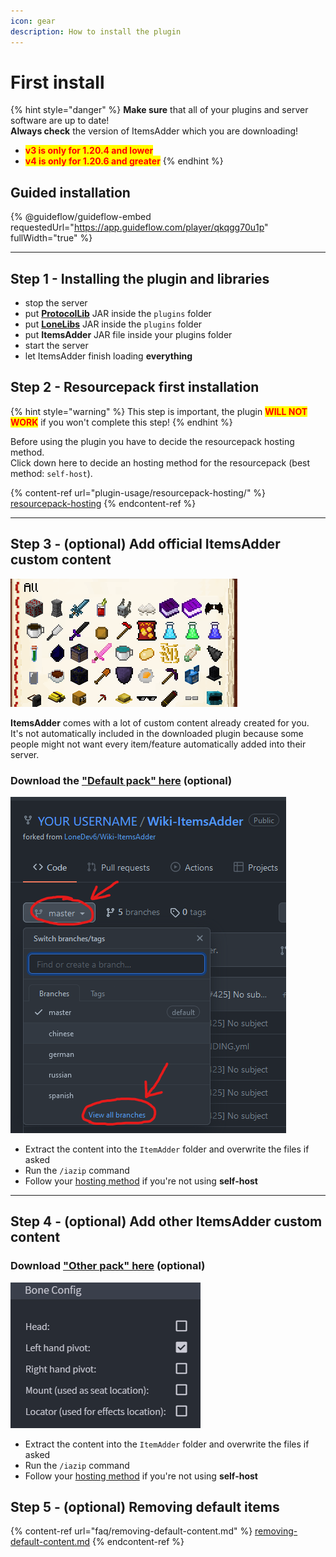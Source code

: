 ```yaml
---
icon: gear
description: How to install the plugin
---
```


# First install

{% hint style="danger" %}
**Make sure** that all of your plugins and server software are up to date!\
**Always check** the version of ItemsAdder which you are downloading!

* <mark style="color:red;">**v3 is only for 1.20.4 and lower**</mark>
* <mark style="color:red;">**v4 is only for 1.20.6 and greater**</mark>
{% endhint %}

## Guided installation

{% @guideflow/guideflow-embed requestedUrl="https://app.guideflow.com/player/qkqgg70u1p" fullWidth="true" %}

***

## Step 1 - Installing the plugin and libraries

* stop the server
* put [**ProtocolLib**](https://ci.dmulloy2.net/job/ProtocolLib/lastSuccessfulBuild/) JAR inside the `plugins` folder
* put [**LoneLibs**](https://www.spigotmc.org/resources/lonelibs.75974/) JAR inside the `plugins` folder
* put **ItemsAdder** JAR file inside your plugins folder
* start the server
* let ItemsAdder finish loading **everything**

## Step 2 - Resourcepack first installation

{% hint style="warning" %}
This step is important, the plugin <mark style="color:red;">**WILL NOT WORK**</mark> if you won't complete this step!
{% endhint %}

Before using the plugin you have to decide the resourcepack hosting method.\
Click down here to decide an hosting method for the resourcepack (best method: `self-host`).

{% content-ref url="plugin-usage/resourcepack-hosting/" %}
[resourcepack-hosting](plugin-usage/resourcepack-hosting/)
{% endcontent-ref %}

***

## Step 3 - (optional) Add official ItemsAdder custom content

![](.gitbook/assets/items_showcase_gif.apng)

**ItemsAdder** comes with a lot of custom content already created for you.\
It's not automatically included in the downloaded plugin because some people might not want every item/feature automatically added into their server.

### Download the ["Default pack" here](https://github.com/ItemsAdder/DefaultPack/releases/latest) (optional)

<div align="left"><img src=".gitbook/assets/image (47).png" alt=""></div>

* Extract the content into the `ItemAdder` folder and overwrite the files if asked
* Run the `/iazip` command
* Follow your [hosting method](plugin-usage/resourcepack-hosting/) if you're not using **self-host**

***

## Step 4 - (optional) Add other ItemsAdder custom content

### Download ["Other pack" here](https://github.com/ItemsAdder/OtherPacks/releases/latest) (optional)

<div align="left"><img src=".gitbook/assets/image (50).png" alt=""></div>

* Extract the content into the `ItemAdder` folder and overwrite the files if asked
* Run the `/iazip` command
* Follow your [hosting method](plugin-usage/resourcepack-hosting/) if you're not using **self-host**

## Step 5 - (optional) Removing default items

{% content-ref url="faq/removing-default-content.md" %}
[removing-default-content.md](faq/removing-default-content.md)
{% endcontent-ref %}
